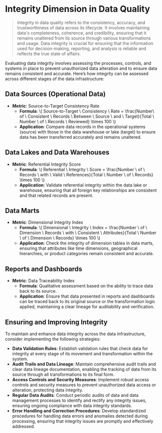 # Integrity Dimension in Data Quality
> Integrity in data quality refers to the consistency, accuracy, and trustworthiness of data across its lifecycle. It involves maintaining data's completeness, coherence, and credibility, ensuring that it remains unaltered from its source through various transformations and usage. Data integrity is crucial for ensuring that the information used for decision-making, reporting, and analysis is reliable and reflects the true state of affairs.

Evaluating data integrity involves assessing the processes, controls, and systems in place to prevent unauthorized data alteration and to ensure data remains consistent and accurate. Here’s how integrity can be assessed across different stages of the data infrastructure:

## Data Sources (Operational Data)
* **Metric**: Source-to-Target Consistency Rate
  * **Formula**: \\( Source-to-Target \ Consistency \ Rate = \frac{Number\ of \ Consistent \ Records \ Between \ Source \ and \ Target}{Total \ Number \ of \ Records \ Reviewed} \times 100 \\)
  * **Application**: Compare data records in the operational systems (source) with those in the data warehouse or lake (target) to ensure data has been transferred accurately and remains unaltered.

## Data Lakes and Data Warehouses
* **Metric**: Referential Integrity Score
  * **Formula**: \\( Referential \ Integrity \ Score = \frac{Number \ of \ Records \ with \ Valid \ References}{Total \ Number \ of \ Records} \times 100 \\)
  * **Application**: Validate referential integrity within the data lake or warehouse, ensuring that all foreign key relationships are consistent and that related records are present.

## Data Marts
* **Metric**: Dimensional Integrity Index
  * **Formula**: \\( Dimensional \ Integrity \ Index = \frac{Number \ of \ Dimension \ Records \ with \ Consistent \ Attributes}{Total \ Number \ of \ Dimension \ Records} \times 100 \\)
  * **Application**: Check the integrity of dimension tables in data marts, ensuring that attributes like time dimensions, geographical hierarchies, or product categories remain consistent and accurate.

## Reports and Dashboards
* **Metric**: Data Traceability Index
  * **Formula**: Qualitative assessment based on the ability to trace data back to its source.
  * **Application**: Ensure that data presented in reports and dashboards can be traced back to its original source or the transformation logic applied, maintaining a clear lineage for auditability and verification.

## Ensuring and Improving Integrity
To maintain and enhance data integrity across the data infrastructure, consider implementing the following strategies:

* **Data Validation Rules**: Establish validation rules that check data for integrity at every stage of its movement and transformation within the system.
* **Audit Trails and Data Lineage**: Maintain comprehensive audit trails and clear data lineage documentation, enabling the tracking of data from its source through all transformations to its final form.
* **Access Controls and Security Measures**: Implement robust access controls and security measures to prevent unauthorized data access or alteration, protecting data integrity.
* **Regular Data Audits**: Conduct periodic audits of data and data management processes to identify and rectify any integrity issues, ensuring ongoing compliance with data integrity standards.
* **Error Handling and Correction Procedures**: Develop standardized procedures for handling data errors and anomalies detected during processing, ensuring that integrity issues are promptly and effectively addressed.
